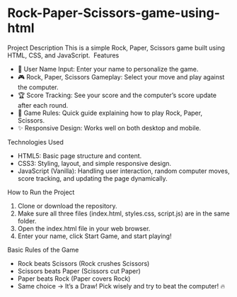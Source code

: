 # Rock-Paper-Scissors-game-using-html
Project Description
This is a simple Rock, Paper, Scissors game built using HTML, CSS, and JavaScript. 
Features
* 🎯 User Name Input: Enter your name to personalize the game.
* 🎮 Rock, Paper, Scissors Gameplay: Select your move and play against the computer.
* 🏆 Score Tracking: See your score and the computer’s score update after each round.
* 📜 Game Rules: Quick guide explaining how to play Rock, Paper, Scissors.
* ✨ Responsive Design: Works well on both desktop and mobile.

Technologies Used
* HTML5: Basic page structure and content.
* CSS3: Styling, layout, and simple responsive design.
* JavaScript (Vanilla): Handling user interaction, random computer moves, score tracking, and updating the page dynamically.

How to Run the Project
1. Clone or download the repository.
2. Make sure all three files (index.html, styles.css, script.js) are in the same folder.
3. Open the index.html file in your web browser.
4. Enter your name, click Start Game, and start playing!

Basic Rules of the Game
* Rock beats Scissors (Rock crushes Scissors)
* Scissors beats Paper (Scissors cut Paper)
* Paper beats Rock (Paper covers Rock)
* Same choice → It’s a Draw!
Pick wisely and try to beat the computer! 🔥
